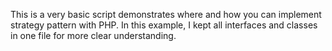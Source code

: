 This is a very basic script demonstrates where and how you can implement 
strategy pattern with PHP. In this example, I kept all interfaces and classes 
in one file for more clear understanding.